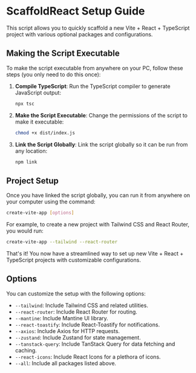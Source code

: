 # ScaffoldReact Setup Guide

This script allows you to quickly scaffold a new Vite + React + TypeScript project with various optional packages and configurations.

## Making the Script Executable

To make the script executable from anywhere on your PC, follow these steps (you only need to do this once):

1. **Compile TypeScript**:
   Run the TypeScript compiler to generate JavaScript output:

   ```bash
   npx tsc
   ```

2. **Make the Script Executable**:
   Change the permissions of the script to make it executable:

   ```bash
   chmod +x dist/index.js
   ```

3. **Link the Script Globally**:
   Link the script globally so it can be run from any location:
   ```bash
   npm link
   ```

## Project Setup

Once you have linked the script globally, you can run it from anywhere on your computer using the command:

```bash
create-vite-app [options]
```

For example, to create a new project with Tailwind CSS and React Router, you would run:

```bash
create-vite-app --tailwind --react-router
```

That's it! You now have a streamlined way to set up new Vite + React + TypeScript projects with customizable configurations.

## Options

You can customize the setup with the following options:

- `--tailwind`: Include Tailwind CSS and related utilities.
- `--react-router`: Include React Router for routing.
- `--mantine`: Include Mantine UI library.
- `--react-toastify`: Include React-Toastify for notifications.
- `--axios`: Include Axios for HTTP requests.
- `--zustand`: Include Zustand for state management.
- `--tanstack-query`: Include TanStack Query for data fetching and caching.
- `--react-icons`: Include React Icons for a plethora of icons.
- `--all`: Include all packages listed above.
